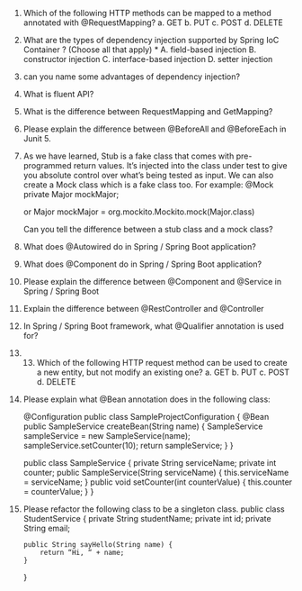 
1. Which of the following HTTP methods can be mapped to a method annotated with @RequestMapping?
    a. GET 
    b. PUT
    c. POST
    d. DELETE

2. What are the types of dependency injection supported by Spring IoC Container ? (Choose all that apply) *
    A. field-based injection
    B. constructor injection
    C. interface-based injection
    D. setter injection

3. can you name some advantages of dependency injection?

4. What is fluent API?

5. What is the difference between RequestMapping and GetMapping?

6. Please explain the difference between @BeforeAll and @BeforeEach in Junit 5.

7. As we have learned, Stub is a fake class that comes with pre-programmed return values. It’s injected into the class under test to give you absolute control over what’s being tested as input.
   We can also create a Mock class which is a fake class too. For example:
   @Mock
   private Major mockMajor;

   or
   Major mockMajor = org.mockito.Mockito.mock(Major.class)

   Can you tell the difference between a stub class and a mock class?

8. What does @Autowired do in Spring / Spring Boot application?

9. What does @Component do in Spring / Spring Boot application?

10. Please explain the difference between @Component and @Service in Spring / Spring Boot

11. Explain the difference between @RestController and @Controller

12. In Spring / Spring Boot framework, what @Qualifier annotation is used for?

13. 13. Which of the following HTTP request method can be used to create a new entity, but not modify an existing one?
    a. GET
    b. PUT
    c. POST
    d. DELETE

14. Please explain what @Bean annotation does in the following class:

    @Configuration
    public class SampleProjectConfiguration {
       @Bean
       public SampleService createBean(String name) {
            SampleService sampleService = new SampleService(name);
            sampleService.setCounter(10);
            return sampleService;
       }
    }

    public class SampleService {
       private String serviceName;
       private int counter;
       public SampleService(String serviceName) {
          this.serviceName = serviceName;
       }
       public void setCounter(int counterValue) {
          this.counter = counterValue;
       }
    }

15. Please refactor the following class to be a singleton class.
    public class StudentService {
        private String studentName;
        private int id;
        private String email;

        public String sayHello(String name) {
            return “Hi, “ + name;
        }  
    }  






















